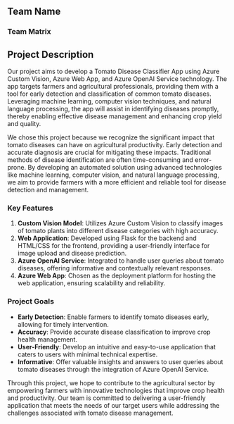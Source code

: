 ## Team Name

### Team Matrix


## Project Description

Our project aims to develop a Tomato Disease Classifier App using Azure Custom Vision, Azure Web App, and Azure OpenAI Service technology. The app targets farmers and agricultural professionals, providing them with a tool for early detection and classification of common tomato diseases. Leveraging machine learning, computer vision techniques, and natural language processing, the app will assist in identifying diseases promptly, thereby enabling effective disease management and enhancing crop yield and quality.

We chose this project because we recognize the significant impact that tomato diseases can have on agricultural productivity. Early detection and accurate diagnosis are crucial for mitigating these impacts. Traditional methods of disease identification are often time-consuming and error-prone. By developing an automated solution using advanced technologies like machine learning, computer vision, and natural language processing, we aim to provide farmers with a more efficient and reliable tool for disease detection and management.

### Key Features

1. **Custom Vision Model**: Utilizes Azure Custom Vision to classify images of tomato plants into different disease categories with high accuracy.
2. **Web Application**: Developed using Flask for the backend and HTML/CSS for the frontend, providing a user-friendly interface for image upload and disease prediction.
3. **Azure OpenAI Service**: Integrated to handle user queries about tomato diseases, offering informative and contextually relevant responses.
4. **Azure Web App**: Chosen as the deployment platform for hosting the web application, ensuring scalability and reliability.

### Project Goals

- **Early Detection**: Enable farmers to identify tomato diseases early, allowing for timely intervention.
- **Accuracy**: Provide accurate disease classification to improve crop health management.
- **User-Friendly**: Develop an intuitive and easy-to-use application that caters to users with minimal technical expertise.
- **Informative**: Offer valuable insights and answers to user queries about tomato diseases through the integration of Azure OpenAI Service.

Through this project, we hope to contribute to the agricultural sector by empowering farmers with innovative technologies that improve crop health and productivity. Our team is committed to delivering a user-friendly application that meets the needs of our target users while addressing the challenges associated with tomato disease management.
